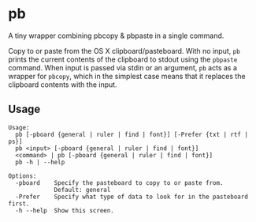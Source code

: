# pb

A tiny wrapper combining pbcopy &amp; pbpaste in a single command.

Copy to or paste from the OS X clipboard/pasteboard. With no input, `pb`
prints the current contents of the clipboard to stdout using the `pbpaste`
command. When input is passed via stdin or an argument, `pb` acts as a
wrapper for `pbcopy`, which in the simplest case means that it replaces the
clipboard contents with the input.

## Usage

```
Usage:
  pb [-pboard {general | ruler | find | font}] [-Prefer {txt | rtf | ps}]
  pb <input> [-pboard {general | ruler | find | font}]
  <command> | pb [-pboard {general | ruler | find | font}]
  pb -h | --help

Options:
  -pboard    Specify the pasteboard to copy to or paste from.
             Default: general
  -Prefer    Specify what type of data to look for in the pasteboard first.
  -h --help  Show this screen.
```

